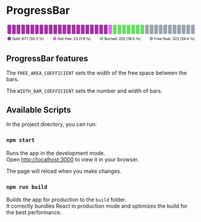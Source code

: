 # ProgressBar
![](./public/progressBar.png)
## ProgressBar features

The `FREE_AREA_COEFFICIENT` sets the width of the free space between the bars.

The `WIDTH_BAR_COEFFICIENT` sets the number and width of bars.

## Available Scripts

In the project directory, you can run:

### `npm start`

Runs the app in the development mode.\
Open [http://localhost:3000](http://localhost:3000) to view it in your browser.

The page will reload when you make changes.

### `npm run build`

Builds the app for production to the `build` folder.\
It correctly bundles React in production mode and optimizes the build for the best performance.
